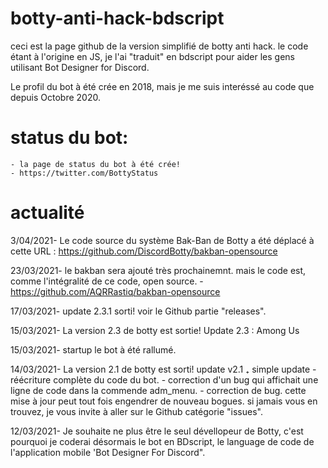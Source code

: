 # botty-anti-hack-bdscript
ceci est la page github de la version simplifié de botty anti hack. le code étant à l'origine en JS, je l'ai "traduit" en bdscript pour aider les gens utilisant Bot Designer for Discord. 

Le profil du bot à été crée en 2018, mais je me suis interéssé au code que depuis Octobre 2020.

# status du bot: 
    - la page de status du bot à été crée!
    - https://twitter.com/BottyStatus

# actualité

3/04/2021- Le code source du système Bak-Ban de Botty a été déplacé à cette URL : https://github.com/DiscordBotty/bakban-opensource

23/03/2021- le bakban sera ajouté très prochainemnt. mais le code est, comme l'intégralité de ce code, open source. 
          - https://github.com/AQRRastiq/bakban-opensource

17/03/2021- update 2.3.1 sorti! voir le Github partie "releases".

15/03/2021- La version 2.3 de botty est sortie!
    Update 2.3 : Among Us

15/03/2021- startup
    le bot à été rallumé.

14/03/2021- La version 2.1 de botty est sorti! 
    update v2.1 ₊ simple update
      - réécriture complète du code du bot.
      - correction d'un bug qui affichait une ligne de code dans la commende adm_menu.
      - correction de bug.
 cette mise à jour peut tout fois engendrer de nouveau bogues. si jamais vous en trouvez, je vous invite à aller sur le Github catégorie "issues". 

12/03/2021- Je souhaite ne plus être le seul dévellopeur de Botty, c'est pourquoi je coderai désormais le bot en BDscript, le language de code de l'application mobile 'Bot Designer For Discord".

